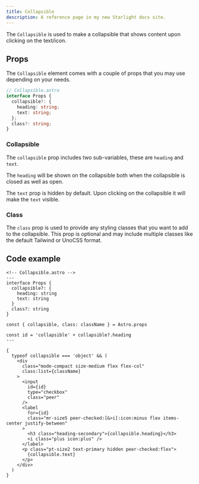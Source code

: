 ```yaml
---
title: Collapsible
description: A reference page in my new Starlight docs site.
---
```


The `Collapsible` is used to make a collapsible that shows content upon clicking on the text/icon.

## Props

The `Collapsible` element comes with a couple of props that you may use depending on your needs.

```ts
// Collapsible.astro
interface Props {
  collapsible?: {
    heading: string;
    text: string;
  };
  class?: string;
}
```

### Collapsible

The `collapsible` prop includes two sub-variables, these are `heading` and `text`.

The `heading` will be shown on the collapsible both when the collapsible is closed as well as open.

The `text` prop is hidden by default. Upon clicking on the collapsible it will make the `text` visible.

### Class

The `class` prop is used to provide any styling classes that you want to add to the collapsible. This prop is optional and may include multiple classes like the default Tailwind or UnoCSS format.

## Code example

```astro
<!-- Collapsible.astro -->
---
interface Props {
  collapsible?: {
    heading: string
    text: string
  }
  class?: string
}

const { collapsible, class: className } = Astro.props

const id = 'collapsible' + collapsible?.heading
---

{
  typeof collapsible === 'object' && (
    <div
      class="mode-compact size-medium flex flex-col"
      class:list={className}
    >
      <input
        id={id}
        type="checkbox"
        class="peer"
      />
      <label
        for={id}
        class="mr-size5 peer-checked:[&>i]:icon:minus flex items-center justify-between"
      >
        <h3 class="heading-secondary">{collapsible.heading}</h3>
        <i class="plus icon:plus" />
      </label>
      <p class="pt-size2 text-primary hidden peer-checked:flex">
        {collapsible.text}
      </p>
    </div>
  )
}
```

